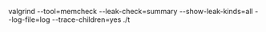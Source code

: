 valgrind --tool=memcheck --leak-check=summary --show-leak-kinds=all --log-file=log --trace-children=yes ./t
